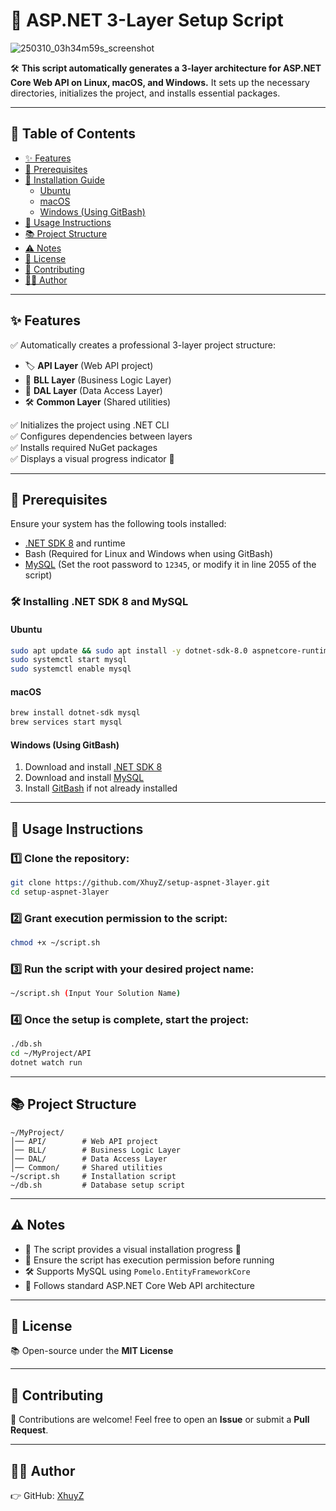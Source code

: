 # 🚀 ASP.NET 3-Layer Setup Script
![250310_03h34m59s_screenshot](https://github.com/user-attachments/assets/346ba94d-e31d-44c8-ab34-04caf77e4cd4)

🛠 **This script automatically generates a 3-layer architecture for ASP.NET Core Web API on Linux, macOS, and Windows.**
It sets up the necessary directories, initializes the project, and installs essential packages.

---

## 📜 Table of Contents

- [✨ Features](#-features)
- [📌 Prerequisites](#-prerequisites)
- [🚀 Installation Guide](#-installation-guide)
  - [Ubuntu](#-ubuntu)
  - [macOS](#-macos)
  - [Windows (Using GitBash)](#-windows-using-gitbash)
- [🔧 Usage Instructions](#-usage-instructions)
- [📚 Project Structure](#-project-structure)
- [⚠️ Notes](#-notes)
- [📝 License](#-license)
- [🤝 Contributing](#-contributing)
- [👨‍💻 Author](#-author)

---

## ✨ Features

✅ Automatically creates a professional 3-layer project structure:

- 🏷 **API Layer** (Web API project)
- 💠 **BLL Layer** (Business Logic Layer)
- 💾 **DAL Layer** (Data Access Layer)
- 🛠 **Common Layer** (Shared utilities)

✅ Initializes the project using .NET CLI  
✅ Configures dependencies between layers  
✅ Installs required NuGet packages  
✅ Displays a visual progress indicator 🎯  

---

## 📌 Prerequisites

Ensure your system has the following tools installed:

- [.NET SDK 8](https://dotnet.microsoft.com/en-us/download/dotnet/8.0) and runtime
- Bash (Required for Linux and Windows when using GitBash)
- [MySQL](https://dev.mysql.com/downloads/) (Set the root password to `12345`, or modify it in line 2055 of the script)

### 🛠 Installing .NET SDK 8 and MySQL

#### Ubuntu

```bash
sudo apt update && sudo apt install -y dotnet-sdk-8.0 aspnetcore-runtime-8.0 mysql-server
sudo systemctl start mysql
sudo systemctl enable mysql
```

#### macOS

```bash
brew install dotnet-sdk mysql
brew services start mysql
```

#### Windows (Using GitBash)

1. Download and install [.NET SDK 8](https://dotnet.microsoft.com/en-us/download/dotnet/8.0)
2. Download and install [MySQL](https://dev.mysql.com/downloads/installer/)
3. Install [GitBash](https://git-scm.com/downloads) if not already installed

---

## 🚀 Usage Instructions

### 1️⃣ Clone the repository:

```bash
git clone https://github.com/XhuyZ/setup-aspnet-3layer.git
cd setup-aspnet-3layer
```

### 2️⃣ Grant execution permission to the script:

```bash
chmod +x ~/script.sh
```

### 3️⃣ Run the script with your desired project name:

```bash
~/script.sh (Input Your Solution Name)
```

### 4️⃣ Once the setup is complete, start the project:

```bash
./db.sh
cd ~/MyProject/API
dotnet watch run
```

---

## 📚 Project Structure

```
~/MyProject/
│── API/        # Web API project
│── BLL/        # Business Logic Layer
│── DAL/        # Data Access Layer
│── Common/     # Shared utilities
~/script.sh     # Installation script
~/db.sh         # Database setup script
```

---

## ⚠️ Notes

- 🏁 The script provides a visual installation progress 🎯
- 🔐 Ensure the script has execution permission before running
- 🛠 Supports MySQL using `Pomelo.EntityFrameworkCore`
- 📌 Follows standard ASP.NET Core Web API architecture

---

## 📝 License

📚 Open-source under the **MIT License**

---

## 🤝 Contributing

🚀 Contributions are welcome! Feel free to open an **Issue** or submit a **Pull Request**.

---

## 👨‍💻 Author

👉 GitHub: [XhuyZ](https://github.com/XhuyZ)

